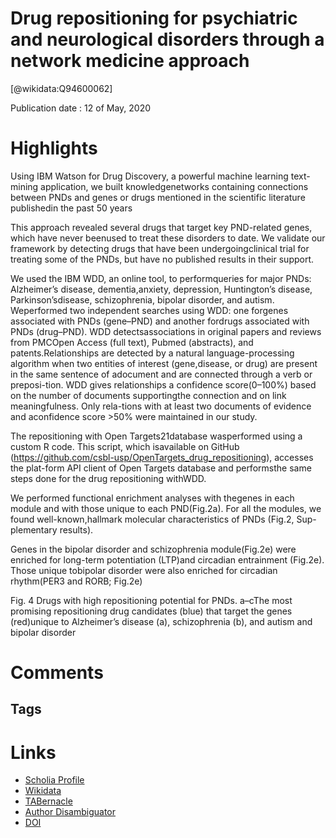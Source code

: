 
Drug repositioning for psychiatric and neurological disorders through a network medicine approach
=================================================================================================
  
  [@wikidata:Q94600062]  
  
Publication date : 12 of May, 2020  

# Highlights

Using IBM Watson for Drug Discovery, a powerful machine learning text-mining application, we built knowledgenetworks containing connections between PNDs and genes or drugs mentioned in the scientific literature publishedin the past 50 years

 This approach revealed several drugs that target key PND-related genes, which have never beenused to treat these disorders to date. We validate our framework by detecting drugs that have been undergoingclinical trial for treating some of the PNDs, but have no published results in their support.

 We used the IBM WDD, an online tool, to performqueries for major PNDs: Alzheimer’s disease, dementia,anxiety, depression, Huntington’s disease, Parkinson’sdisease, schizophrenia, bipolar disorder, and autism. Weperformed two independent searches using WDD: one forgenes associated with PNDs (gene–PND) and another fordrugs associated with PNDs (drug–PND). WDD detectsassociations in original papers and reviews from PMCOpen Access (full text), Pubmed (abstracts), and patents.Relationships  are  detected  by  a  natural  language-processing algorithm when two entities of interest (gene,disease, or drug) are present in the same sentence of adocument and are connected through a verb or preposi-tion.  WDD  gives  relationships  a  confidence  score(0–100%) based on the number of documents supportingthe connection and on link meaningfulness. Only rela-tions with at least two documents of evidence and aconfidence score >50% were maintained in our study.

The repositioning with Open Targets21database wasperformed using a custom R code. This script, which isavailable  on  GitHub  (https://github.com/csbl-usp/OpenTargets_drug_repositioning),  accesses  the  plat-form API client of Open Targets database and performsthe same steps done for the drug repositioning withWDD. 

We performed functional enrichment analyses with thegenes in each module and with those unique to each PND(Fig.2a). For all the modules, we found well-known,hallmark molecular characteristics of PNDs (Fig.2, Sup-plementary results).

Genes in the bipolar disorder and schizophrenia module(Fig.2e) were enriched for long-term potentiation (LTP)and circadian entrainment (Fig.2e). Those unique tobipolar disorder were also enriched for circadian rhythm(PER3 and RORB; Fig.2e)

Fig. 4 Drugs with high repositioning potential for PNDs. a–cThe most promising repositioning drug candidates (blue) that target the genes (red)unique to Alzheimer’s disease (a), schizophrenia (b), and autism and bipolar disorder
# Comments

## Tags

# Links
  
 * [Scholia Profile](https://scholia.toolforge.org/work/Q94600062)  
 * [Wikidata](https://www.wikidata.org/wiki/Q94600062)  
 * [TABernacle](https://tabernacle.toolforge.org/?#/tab/manual/Q94600062/P921%3BP4510)  
 * [Author Disambiguator](https://author-disambiguator.toolforge.org/work_item_oauth.php?id=Q94600062&batch_id=&match=1&author_list_id=&doit=Get+author+links+for+work)  
 * [DOI](https://doi.org/10.1038/S41398-020-0827-5)  
